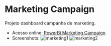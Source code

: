 # Marketing Campaign
Projeto dashboard campanha de marketing.

- Acesso online: [PowerBi Marketing Campaign](https://app.powerbi.com/view?r=eyJrIjoiYjRjZjkzNzQtMWM0NS00MmI0LTlkYzEtOTVhNzE3YmRmY2ZmIiwidCI6IjY0MDBkNTZlLTExMWUtNDY0NS1iOGFhLTdhZTU0MjVmMjZmYiJ9)  
- Screenshots:
![marketing1](https://user-images.githubusercontent.com/94198022/189568708-ad5c05b7-64ac-467d-b6b0-643a21fffc41.png)
![marketing2](https://user-images.githubusercontent.com/94198022/189568716-a874aca9-63bc-4b5a-b473-7aaf2d215c83.png)

